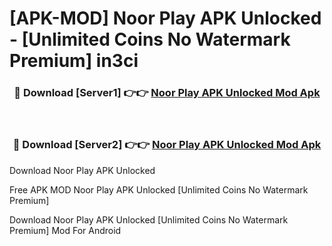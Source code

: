 # [APK-MOD] Noor Play APK Unlocked - [Unlimited Coins No Watermark Premium] in3ci



<div align="center">
<h3>🔴 Download [Server1] 👉👉 <a href="https://momento.my/?title=Noor_Play_APK_Unlocked">Noor Play APK Unlocked Mod Apk</a></h3><br>

<h3>🔴 Download [Server2] 👉👉 <a href="https://momento.my/?title=Noor_Play_APK_Unlocked">Noor Play APK Unlocked Mod Apk</a></h3>
</div>



Download Noor Play APK Unlocked 

Free APK MOD Noor Play APK Unlocked [Unlimited Coins No Watermark Premium]

Download Noor Play APK Unlocked [Unlimited Coins No Watermark Premium] Mod For Android

